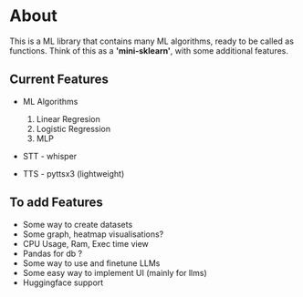 # About
This is a ML library that contains many ML algorithms, ready to be called as functions. Think of this as a **'mini-sklearn'**, with some additional features.

## Current Features

 - ML Algorithms
    1. Linear Regresion
    2. Logistic Regression
    3. MLP
    
 - STT - whisper  
 - TTS - pyttsx3 (lightweight)



## To add Features
 - Some way to create datasets
 - Some graph, heatmap visualisations?
 - CPU Usage, Ram, Exec time view
 - Pandas for db ?
 - Some way to use and finetune LLMs
 - Some easy way to implement UI (mainly for llms)
 - Huggingface support

